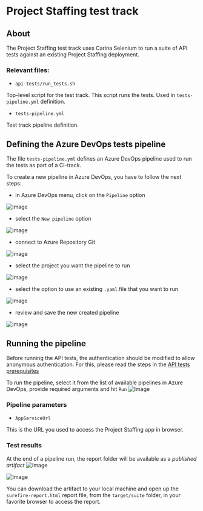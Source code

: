 # Project Staffing test track

## About

The Project Staffing test track uses Carina Selenium to run a suite of API tests against an existing Project Staffing deployment.

### Relevant files:

- `api-tests/run_tests.sh`

Top-level script for the test track. This script runs the tests. Used in `tests-pipeline.yml` definition.

- `tests-pipeline.yml`

Test track pipeline definition.

 
## Defining the Azure DevOps tests pipeline

The file `tests-pipeline.yml` defines an Azure DevOps pipeline used to run the tests as part of a CI-track.

To create a new pipeline in Azure DevOps, you have to follow the next steps:

- in Azure DevOps menu, click on the `Pipeline` option

![image](imgs/pipeline_menu.png)


- select the `New pipeline` option

![image](imgs/create_new_pipeline.png)


- connect to Azure Repository Git

![image](imgs/connect_to_azure_repo.png)


- select the project you want the pipeline to run

![image](imgs/select_the_project.png)


- select the option to use an existing `.yaml` file that you want to run

![image](imgs/add_the_yaml_file.png)


- review and save the new created pipeline

![image](imgs/review_and_save_pipeline.png)



## Running the pipeline

Before running the API tests, the authentication should be modified to allow anonymous authentication.
For this, please read the steps in the [API tests prerequisites](../api-tests/README.md#pre-requisites)

To run the pipeline, select it from the list of available pipelines in Azure DevOps, provide required arguments and hit `Run`
![Image](imgs/azure_devOps_test_track_pipeline_setup.png)

### Pipeline parameters

- `AppServiceUrl`

This is the URL you used to access the Project Staffing app in browser.

### Test results
At the end of a pipeline run, the report folder will be available as a *published artifact*
![Image](imgs/published_artifact.png)

![Image](imgs/report_from_published_artifact.png)

You can download the artifact to your local machine and open up the `surefire-report.html` report file, from the `target/suite` folder, in your favorite browser to access the report.


